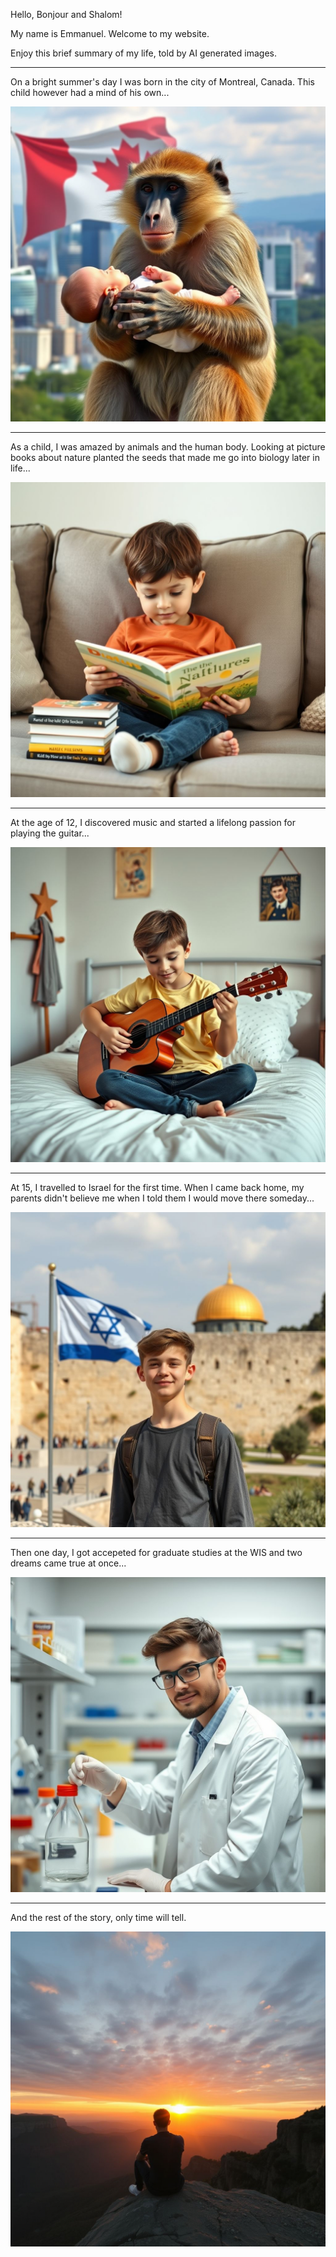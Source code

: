 Hello, Bonjour and Shalom!

My name is Emmanuel. Welcome to my website.

Enjoy this brief summary of my life, told by AI generated images. 

---
On a bright summer's day I was born in the city of Montreal, Canada. This child however had a mind of his own...

![Baby](Baboon.jpeg)

---

As a child, I was amazed by animals and the human body. Looking at picture books about nature planted the seeds that made me go into biology later in life...

![Book](book.jpeg)

---

At the age of 12, I discovered music and started a lifelong passion for playing the guitar...

![Guitar](guitar.jpeg)

---

At 15, I travelled to Israel for the first time. When I came back home, my parents didn't believe me when I told them I would move there someday...

![Kotel](kotel.jpeg)

---

Then one day, I got accepeted for graduate studies at the WIS and two dreams came true at once...

![Lab](lab.jpeg)

---

And the rest of the story, only time will tell.

![Sunset](sunset.jpeg)

